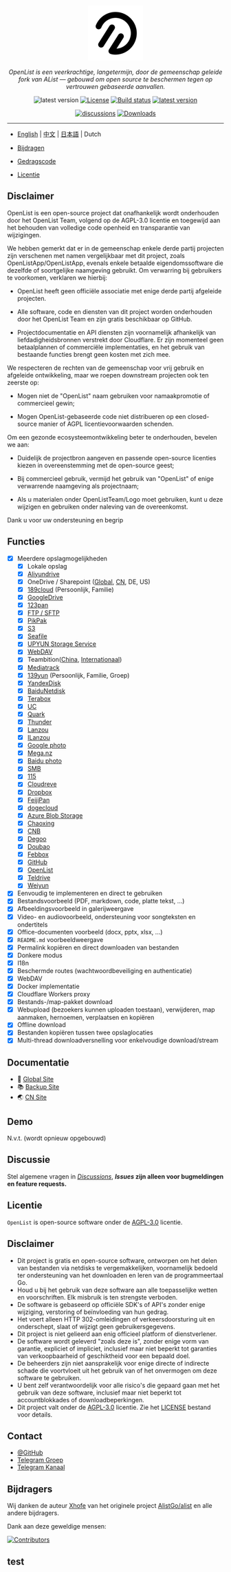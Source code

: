 <div align="center">
  <img style="width: 128px; height: 128px;" src="https://raw.githubusercontent.com/OpenListTeam/Logo/main/logo.svg" alt="logo" />

  <p><em>OpenList is een veerkrachtige, langetermijn, door de gemeenschap geleide fork van AList — gebouwd om open source te beschermen tegen op vertrouwen gebaseerde aanvallen.</em></p>

  <img src="https://goreportcard.com/badge/github.com/OpenListTeam/OpenList/v3" alt="latest version" />
  <a href="https://github.com/OpenListTeam/OpenList/blob/main/LICENSE"><img src="https://img.shields.io/github/license/OpenListTeam/OpenList" alt="License" /></a>
  <a href="https://github.com/OpenListTeam/OpenList/actions?query=workflow%3ABuild"><img src="https://img.shields.io/github/actions/workflow/status/OpenListTeam/OpenList/build.yml?branch=main" alt="Build status" /></a>
  <a href="https://github.com/OpenListTeam/OpenList/releases"><img src="https://img.shields.io/github/release/OpenListTeam/OpenList" alt="latest version" /></a>

  <a href="https://github.com/OpenListTeam/OpenList/discussions"><img src="https://img.shields.io/github/discussions/OpenListTeam/OpenList?color=%23ED8936" alt="discussions" /></a>
  <a href="https://github.com/OpenListTeam/OpenList/releases"><img src="https://img.shields.io/github/downloads/OpenListTeam/OpenList/total?color=%239F7AEA&logo=github" alt="Downloads" /></a>
</div>

---

- [English](./README.md) | [中文](./README_cn.md) | [日本語](./README_ja.md) | Dutch

- [Bijdragen](./CONTRIBUTING.md)
- [Gedragscode](./CODE_OF_CONDUCT.md)
- [Licentie](./LICENSE)

## Disclaimer

OpenList is een open-source project dat onafhankelijk wordt onderhouden door het OpenList Team, volgend op de AGPL-3.0 licentie en toegewijd aan het behouden van volledige code openheid en transparantie van wijzigingen.

We hebben gemerkt dat er in de gemeenschap enkele derde partij projecten zijn verschenen met namen vergelijkbaar met dit project, zoals OpenListApp/OpenListApp, evenals enkele betaalde eigendomssoftware die dezelfde of soortgelijke naamgeving gebruikt. Om verwarring bij gebruikers te voorkomen, verklaren we hierbij:

- OpenList heeft geen officiële associatie met enige derde partij afgeleide projecten.

- Alle software, code en diensten van dit project worden onderhouden door het OpenList Team en zijn gratis beschikbaar op GitHub.

- Projectdocumentatie en API diensten zijn voornamelijk afhankelijk van liefdadigheidsbronnen verstrekt door Cloudflare. Er zijn momenteel geen betaalplannen of commerciële implementaties, en het gebruik van bestaande functies brengt geen kosten met zich mee.

We respecteren de rechten van de gemeenschap voor vrij gebruik en afgeleide ontwikkeling, maar we roepen downstream projecten ook ten zeerste op:

- Mogen niet de "OpenList" naam gebruiken voor namaakpromotie of commercieel gewin;

- Mogen OpenList-gebaseerde code niet distribueren op een closed-source manier of AGPL licentievoorwaarden schenden.

Om een gezonde ecosysteemontwikkeling beter te onderhouden, bevelen we aan:

- Duidelijk de projectbron aangeven en passende open-source licenties kiezen in overeenstemming met de open-source geest;

- Bij commercieel gebruik, vermijd het gebruik van "OpenList" of enige verwarrende naamgeving als projectnaam;

- Als u materialen onder OpenListTeam/Logo moet gebruiken, kunt u deze wijzigen en gebruiken onder naleving van de overeenkomst.

Dank u voor uw ondersteuning en begrip

## Functies

- [x] Meerdere opslagmogelijkheden
  - [x] Lokale opslag
  - [x] [Aliyundrive](https://www.alipan.com)
  - [x] OneDrive / Sharepoint ([Global](https://www.microsoft.com/en-us/microsoft-365/onedrive/online-cloud-storage), [CN](https://portal.partner.microsoftonline.cn), DE, US)
  - [x] [189cloud](https://cloud.189.cn) (Persoonlijk, Familie)
  - [x] [GoogleDrive](https://drive.google.com)
  - [x] [123pan](https://www.123pan.com)
  - [x] [FTP / SFTP](https://en.wikipedia.org/wiki/File_Transfer_Protocol)
  - [x] [PikPak](https://www.mypikpak.com)
  - [x] [S3](https://aws.amazon.com/s3)
  - [x] [Seafile](https://seafile.com)
  - [x] [UPYUN Storage Service](https://www.upyun.com/products/file-storage)
  - [x] [WebDAV](https://en.wikipedia.org/wiki/WebDAV)
  - [x] Teambition([China](https://www.teambition.com), [Internationaal](https://us.teambition.com))
  - [x] [Mediatrack](https://www.mediatrack.cn)
  - [x] [139yun](https://yun.139.com) (Persoonlijk, Familie, Groep)
  - [x] [YandexDisk](https://disk.yandex.com)
  - [x] [BaiduNetdisk](http://pan.baidu.com)
  - [x] [Terabox](https://www.terabox.com/main)
  - [x] [UC](https://drive.uc.cn)
  - [x] [Quark](https://pan.quark.cn)
  - [x] [Thunder](https://pan.xunlei.com)
  - [x] [Lanzou](https://www.lanzou.com)
  - [x] [ILanzou](https://www.ilanzou.com)
  - [x] [Google photo](https://photos.google.com)
  - [x] [Mega.nz](https://mega.nz)
  - [x] [Baidu photo](https://photo.baidu.com)
  - [x] [SMB](https://en.wikipedia.org/wiki/Server_Message_Block)
  - [x] [115](https://115.com)
  - [x] [Cloudreve](https://cloudreve.org)
  - [x] [Dropbox](https://www.dropbox.com)
  - [x] [FeijiPan](https://www.feijipan.com)
  - [x] [dogecloud](https://www.dogecloud.com/product/oss)
  - [x] [Azure Blob Storage](https://azure.microsoft.com/products/storage/blobs)
  - [x] [Chaoxing](https://www.chaoxing.com)
  - [x] [CNB](https://cnb.cool/)
  - [x] [Degoo](https://degoo.com)
  - [x] [Doubao](https://www.doubao.com)
  - [x] [Febbox](https://www.febbox.com)
  - [x] [GitHub](https://github.com)
  - [x] [OpenList](https://github.com/OpenListTeam/OpenList)
  - [x] [Teldrive](https://github.com/tgdrive/teldrive)
  - [x] [Weiyun](https://www.weiyun.com)
- [x] Eenvoudig te implementeren en direct te gebruiken
- [x] Bestandsvoorbeeld (PDF, markdown, code, platte tekst, ...)
- [x] Afbeeldingsvoorbeeld in galerijweergave
- [x] Video- en audiovoorbeeld, ondersteuning voor songteksten en ondertitels
- [x] Office-documenten voorbeeld (docx, pptx, xlsx, ...)
- [x] `README.md` voorbeeldweergave
- [x] Permalink kopiëren en direct downloaden van bestanden
- [x] Donkere modus
- [x] I18n
- [x] Beschermde routes (wachtwoordbeveiliging en authenticatie)
- [x] WebDAV
- [x] Docker implementatie
- [x] Cloudflare Workers proxy
- [x] Bestands-/map-pakket download
- [x] Webupload (bezoekers kunnen uploaden toestaan), verwijderen, map aanmaken, hernoemen, verplaatsen en kopiëren
- [x] Offline download
- [x] Bestanden kopiëren tussen twee opslaglocaties
- [x] Multi-thread downloadversnelling voor enkelvoudige download/stream

## Documentatie

- 📘 [Global Site](https://doc.oplist.org)
- 📚 [Backup Site](https://doc.openlist.team)
- 🌏 [CN Site](https://doc.oplist.org.cn)

## Demo

N.v.t. (wordt opnieuw opgebouwd)

## Discussie

Stel algemene vragen in [*Discussions*](https://github.com/OpenListTeam/OpenList/discussions), ***Issues* zijn alleen voor bugmeldingen en feature requests.**

## Licentie

`OpenList` is open-source software onder de [AGPL-3.0](https://www.gnu.org/licenses/agpl-3.0.txt) licentie.

## Disclaimer

- Dit project is gratis en open-source software, ontworpen om het delen van bestanden via netdisks te vergemakkelijken, voornamelijk bedoeld ter ondersteuning van het downloaden en leren van de programmeertaal Go.
- Houd u bij het gebruik van deze software aan alle toepasselijke wetten en voorschriften. Elk misbruik is ten strengste verboden.
- De software is gebaseerd op officiële SDK's of API's zonder enige wijziging, verstoring of beïnvloeding van hun gedrag.
- Het voert alleen HTTP 302-omleidingen of verkeersdoorsturing uit en onderschept, slaat of wijzigt geen gebruikersgegevens.
- Dit project is niet gelieerd aan enig officieel platform of dienstverlener.
- De software wordt geleverd "zoals deze is", zonder enige vorm van garantie, expliciet of impliciet, inclusief maar niet beperkt tot garanties van verkoopbaarheid of geschiktheid voor een bepaald doel.
- De beheerders zijn niet aansprakelijk voor enige directe of indirecte schade die voortvloeit uit het gebruik van of het onvermogen om deze software te gebruiken.
- U bent zelf verantwoordelijk voor alle risico's die gepaard gaan met het gebruik van deze software, inclusief maar niet beperkt tot accountblokkades of downloadbeperkingen.
- Dit project valt onder de [AGPL-3.0](https://www.gnu.org/licenses/agpl-3.0.txt) licentie. Zie het [LICENSE](./LICENSE) bestand voor details.

## Contact

- [@GitHub](https://github.com/OpenListTeam)
- [Telegram Groep](https://t.me/OpenListTeam)
- [Telegram Kanaal](https://t.me/OpenListOfficial)

## Bijdragers

Wij danken de auteur [Xhofe](https://github.com/Xhofe) van het originele project [AlistGo/alist](https://github.com/AlistGo/alist) en alle andere bijdragers.

Dank aan deze geweldige mensen:

[![Contributors](https://contrib.rocks/image?repo=OpenListTeam/OpenList)](https://github.com/OpenListTeam/OpenList/graphs/contributors)

## test
